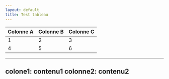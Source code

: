 ```yaml
---
layout: default
title: Test tableau
---
```


| Colonne A | Colonne B | Colonne C |
|:----------|:----------|:----------|
| 1         | 2         | 3         |
| 4         | 5         | 6         |

---
colone1: contenu1
colonne2: contenu2
---
